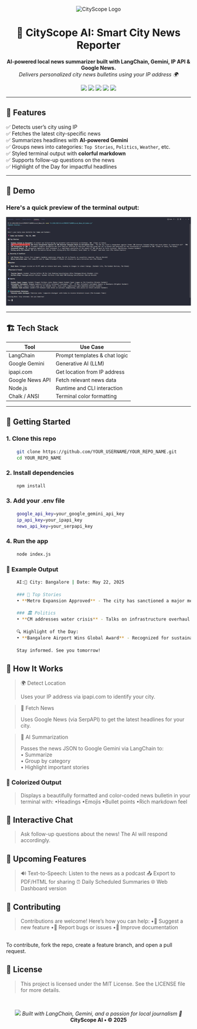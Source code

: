 <p align="center">
  <img src="https://img.icons8.com/emoji/96/newspaper-emoji.png" alt="CityScope Logo" width="96"/>
</p>

<h1 align="center">🧠 CityScope AI: Smart City News Reporter</h1>

<p align="center">
  <b>AI-powered local news summarizer built with LangChain, Gemini, IP API & Google News.</b><br>
  <i>Delivers personalized city news bulletins using your IP address 🌍</i>
</p>

<p align="center">
  <img src="https://img.shields.io/badge/Language-JavaScript-yellow" />
  <img src="https://img.shields.io/badge/AI-Google Gemini-ff69b4" />
  <img src="https://img.shields.io/badge/IP%20Location-ipapi.com-blue" />
  <img src="https://img.shields.io/badge/News%20Source-Google%20News-red" />
  <img src="https://img.shields.io/badge/Made%20with-LangChain-green" />
</p>

---

## 📰 Features

✅ Detects user’s city using IP  
✅ Fetches the latest city-specific news  
✅ Summarizes headlines with **AI-powered Gemini**  
✅ Groups news into categories: `Top Stories`, `Politics`, `Weather`, etc.  
✅ Styled terminal output with **colorful markdown**  
✅ Supports follow-up questions on the news  
✅ Highlight of the Day for impactful headlines

---

## 📸 Demo
 
### Here's a quick preview of the terminal output:

<img src="Image.png" alt="Demo Output" width="800"/>

---

## 🏗️ Tech Stack

| Tool            | Use Case                      |
|-----------------|-------------------------------|
| LangChain       | Prompt templates & chat logic |
| Google Gemini   | Generative AI (LLM)           |
| ipapi.com       | Get location from IP address  |
| Google News API | Fetch relevant news data      |
| Node.js         | Runtime and CLI interaction   |
| Chalk / ANSI    | Terminal color formatting     |

---

## 🚀 Getting Started

### 1. Clone this repo

```bash
    git clone https://github.com/YOUR_USERNAME/YOUR_REPO_NAME.git
    cd YOUR_REPO_NAME
```

### 2. Install dependencies

```bash
    npm install
```


### 3. Add your .env file

```bash
    google_api_key=your_google_gemini_api_key
    ip_api_key=your_ipapi_key
    news_api_key=your_serpapi_key
```


### 4. Run the app

```bash
    node index.js
```


### 🧪 Example Output

```bash
    AI:📍 City: Bangalore | Date: May 22, 2025

    ### 📰 Top Stories
    • **Metro Expansion Approved** - The city has sanctioned a major metro route extension. (source: Times of India)

    ### 🏛 Politics
    • **CM addresses water crisis** - Talks on infrastructure overhaul begin today. (source: NDTV)

    🔍 Highlight of the Day:
    • **Bangalore Airport Wins Global Award** - Recognized for sustainable design and passenger satisfaction. (source: The Hindu)

    Stay informed. See you tomorrow!
```

## 🧠 How It Works
    
>🌍 Detect Location <br>
>
>    Uses your IP address via ipapi.com to identify your city.<br>

>📰 Fetch News <br>
>
>    Uses Google News (via SerpAPI) to get the latest headlines for your city.<br>

>🧠 AI Summarization<br>
>
>    Passes the news JSON to Google Gemini via LangChain to:<br>
>        • Summarize<br>
>        • Group by category<br>
>        • Highlight important stories<br>

### 🎨 Colorized Output
>
>Displays a beautifully formatted and color-coded news bulletin in your terminal with:
>    •Headings
>    •Emojis
>    •Bullet points
>    •Rich markdown feel

## 🔁 Interactive Chat
>
>Ask follow-up questions about the news!
>The AI will respond accordingly.

## 📌 Upcoming Features 
>
>    🔊 Text-to-Speech: Listen to the news as a podcast
>    📤 Export to PDF/HTML for sharing
>    ⏰ Daily Scheduled Summaries 
>    🌐 Web Dashboard version 

## 🤝 Contributing 
>
>    Contributions are welcome! Here’s how you can help:
>    •🚀 Suggest a new feature
>    •🐞 Report bugs or issues
>    •📄 Improve documentation

<br>
To contribute, fork the repo, create a feature branch, and open a pull request.

## 📄 License
>    This project is licensed under the MIT License.
>    See the LICENSE file for more details.
<br>

<p align="center"> <img src="https://img.icons8.com/color/48/ai--v2.png" width="28"/> <i>Built with LangChain, Gemini, and a passion for local journalism 📰</i><br> <b>CityScope AI • © 2025</b> </p>

